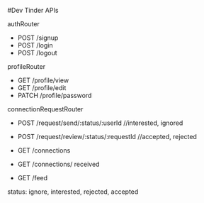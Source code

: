 #Dev Tinder APIs

authRouter

- POST /signup
- POST /login
- POST /logout

profileRouter

- GET /profile/view
- GET /profile/edit
- PATCH /profile/password

connectionRequestRouter

- POST /request/send/:status/:userId //interested, ignored
- POST /request/review/:status/:requestId //accepted, rejected

- GET /connections
- GET /connections/ received
- GET /feed

status: ignore, interested, rejected, accepted

